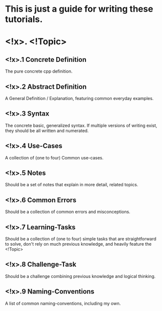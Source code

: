 # This is just a guide for writing these tutorials.

# <!x>. <!Topic>
## <!x>.1 Concrete Definition
The pure concrete cpp definition.

## <!x>.2 Abstract Definition
A General Definition / Explanation, featuring common everyday examples.

## <!x>.3 Syntax
The concrete basic, generalized syntax. If multiple versions of writing exist, they should be all written and numerated.

## <!x>.4 Use-Cases
A collection of (one to four) Common use-cases. 

## <!x>.5 Notes
Should be a set of notes that explain in more detail, related topics.

## <!x>.6 Common Errors
Should be a collection of common errors and misconceptions.

## <!x>.7 Learning-Tasks
Should be a collection of (one to four) simple tasks that are straightforward to solve, don't rely on much previous knowledge, and heavily feature the <!Topic>

## <!x>.8 Challenge-Task
Should be a challenge combining previous knowledge and logical thinking.

## <!x>.9 Naming-Conventions
A list of common naming-conventions, including my own.